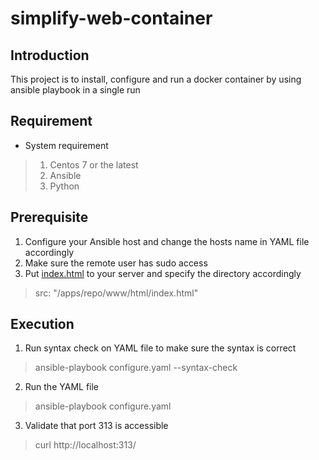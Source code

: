 # simplify-web-container

## Introduction
This project is to install, configure and run a docker container by using ansible playbook in a single run

## Requirement
- System requirement
> 1. Centos 7 or the latest
> 2. Ansible
> 3. Python

## Prerequisite
1. Configure your Ansible host and change the hosts name in YAML file accordingly
2. Make sure the remote user has sudo access
3. Put [index.html](html/index.html) to your server and specify the directory accordingly
  >   src: "/apps/repo/www/html/index.html"

## Execution
1. Run syntax check on YAML file to make sure the syntax is correct
> ansible-playbook configure.yaml --syntax-check
2. Run the YAML file
> ansible-playbook configure.yaml
3. Validate that port 313 is accessible
> curl http://localhost:313/
